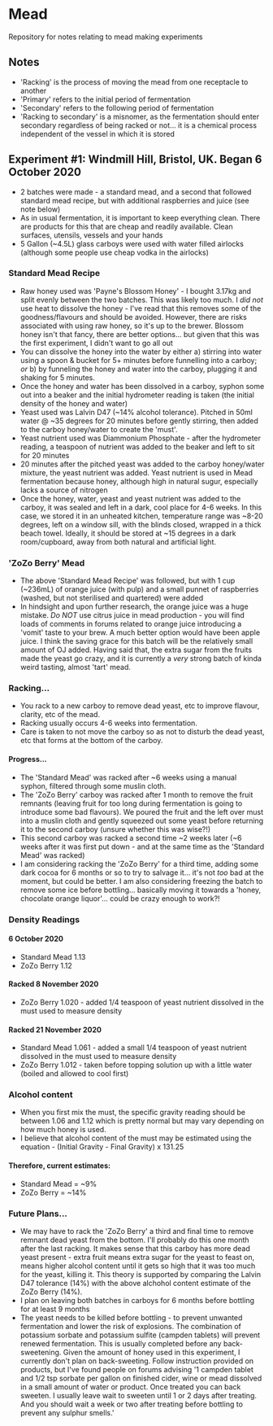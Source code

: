 # Mead
Repository for notes relating to mead making experiments

## Notes

* 'Racking' is the process of moving the mead from one receptacle to another
* 'Primary' refers to the initial period of fermentation
* 'Secondary' refers to the following period of fermentation
* 'Racking to secondary' is a misnomer, as the fermentation should enter secondary regardless of being racked or not... it is a chemical process independent of the vessel in which it is stored

## Experiment #1:  Windmill Hill, Bristol, UK.  Began 6 October 2020
* 2 batches were made - a standard mead, and a second that followed standard mead recipe, but with additional raspberries and juice (see note below)
* As in usual fermentation, it is important to keep everything clean. There are products for this that are cheap and readily available.  Clean surfaces, utensils, vessels and your hands
* 5 Gallon (~4.5L) glass carboys were used with water filled airlocks (although some people use cheap vodka in the airlocks)

### Standard Mead Recipe
* Raw honey used was 'Payne's Blossom Honey' - I bought 3.17kg and split evenly between the two batches.  This was likely too much.  I *did not* use heat to dissolve the honey - I've read that this removes some of the goodness/flavours and should be avoided.  However, there are risks associated with using raw honey, so it's up to the brewer.  Blossom honey isn't that fancy, there are better options... but given that this was the first experiment, I didn't want to go all out 
* You can dissolve the honey into the water by either a) stirring into water using a spoon & bucket for 5+ minutes before funnelling into a carboy; *or* b) by funneling the honey and water into the carboy, plugging it and shaking for 5 minutes.  
* Once the honey and water has been dissolved in a carboy, syphon some out into a beaker and the initial hydrometer reading is taken (the initial density of the honey and water)
* Yeast used was Lalvin D47 (~14% alcohol tolerance).  Pitched in 50ml water @ ~35 degrees for 20 minutes before gently stirring, then added to the carboy honey/water to create the 'must'.
* Yeast nutrient used was Diammonium Phosphate - after the hydrometer reading, a teaspoon of nutrient was added to the beaker and left to sit for 20 minutes
* 20 minutes after the pitched yeast was added to the carboy honey/water mixture, the yeast nutrient was added.  Yeast nutrient is used in Mead fermentation because honey, although high in natural sugur, especially lacks a source of nitrogen
* Once the honey, water, yeast and yeast nutrient was added to the carboy, it was sealed and left in a dark, cool place for 4-6 weeks.  In this case, we stored it in an unheated kitchen, temperature range was ~8-20 degrees, left on a window sill, with the blinds closed, wrapped in a thick beach towel.  Ideally, it should be stored at ~15 degrees in a dark room/cupboard, away from both natural and artificial light.  

### 'ZoZo Berry' Mead
* The above 'Standard Mead Recipe' was followed, but with 1 cup (~236mL) of orange juice (with pulp) and a small punnet of raspberries (washed, but not sterilised and quartered) were added
* In hindsight and upon further research, the orange juice was a huge mistake. *Do NOT* use citrus juice in mead production - you will find loads of comments in forums related to orange juice introducing a 'vomit' taste to your brew. A much better option would have been apple juice.   I think the saving grace for this batch will be the relatively small amount of OJ added. Having said that, the extra sugar from the fruits made the yeast go crazy, and it is currently a *very* strong batch of kinda weird tasting, almost 'tart' mead.

### Racking...
* You rack to a new carboy to remove dead yeast, etc to improve flavour, clarity, etc of the mead.  
* Racking usually occurs 4-6 weeks into fermentation.
* Care is taken to not move the carboy so as not to disturb the dead yeast, etc that forms at the bottom of the carboy.  

#### Progress...
* The 'Standard Mead' was racked after ~6 weeks using a manual syphon, filtered through some muslin cloth.  
* The 'ZoZo Berry' carboy was racked after 1 month to remove the fruit remnants (leaving fruit for too long during fermentation is going to introduce some bad flavours). We poured the fruit and the left over must into a muslin cloth and gently squeezed out some yeast before returning it to the second carboy (unsure whether this was wise?!)
* This second carboy was racked a second time ~2 weeks later (~6 weeks after it was first put down - and at the same time as the 'Standard Mead' was racked) 
* I am considering racking the 'ZoZo Berry' for a third time, adding some dark cocoa for 6 months or so to try to salvage it... it's not *too* bad at the moment, but could be better.  I am also considering freezing the batch to remove some ice before bottling... basically moving it towards a 'honey, chocolate orange liquor'... could be crazy enough to work?!

### Density Readings

#### 6 October 2020 
* Standard Mead 1.13
* ZoZo Berry  1.12

#### Racked 8 November 2020
* ZoZo Berry 1.020 - added 1/4 teaspoon of yeast nutrient dissolved in the must used to measure density

#### Racked 21 November 2020
* Standard Mead 1.061 - added a small 1/4 teaspoon of yeast nutrient dissolved in the must used to measure density
* ZoZo Berry  1.012 - taken before topping solution up with a little water (boiled and allowed to cool first)

### Alcohol content
* When you first mix the must, the specific gravity reading should be between 1.06 and 1.12 which is pretty normal but may vary depending on how much honey is used.
* I believe that alcohol content of the must may be estimated using the equation - (Initial Gravity - Final Gravity) x 131.25

#### Therefore, current estimates:
* Standard Mead = ~9%
* ZoZo Berry  = ~14%

### Future Plans...
* We may have to rack the 'ZoZo Berry' a third and final time to remove remnant dead yeast from the bottom. I'll probably do this one month after the last racking.  It makes sense that this carboy has more dead yeast present - extra fruit means extra sugar for the yeast to feast on, means higher alcohol content until it gets so high that it was too much for the yeast, killing it.  This theory is supported by comparing the Lalvin D47 tolerance (14%) with the above alchohol content estimate of the ZoZo Berry (14%).  
* I plan on leaving both batches in carboys for 6 months before bottling for at least 9 months
* The yeast needs to be killed before bottling - to prevent unwanted fermentation and lower the risk of explosions.  The combination of potassium sorbate and potassium sulfite (campden tablets) will prevent renewed fermentation.  This is usually completed before any back-sweetening.  Given the amount of honey used in this experiment, I currently don't plan on back-sweeting.  Follow instruction provided on products, but I've found people on forums advising '1 campden tablet and 1/2 tsp sorbate per gallon on finished cider, wine or mead dissolved in a small amount of water or product. Once treated you can back sweeten. I usually leave wait to sweeten until 1 or 2 days after treating. And you should wait a week or two after treating before bottling to prevent any sulphur smells.'












